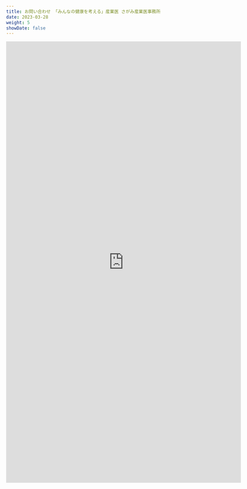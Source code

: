 ```yaml
---
title: お問い合わせ 「みんなの健康を考える」産業医 さがみ産業医事務所
date: 2023-03-28
weight: 5
showDate: false
---
```


<iframe src="https://docs.google.com/forms/d/e/1FAIpQLScB9ZKKe-DLUrhfBvxTD2KjGTc7xGhGBnwW3Zat2PqxXW5EJQ/viewform?embedded=true" width="640" height="1200" frameborder="0" marginheight="0" marginwidth="0">💖ご相談だけでもお気軽にお声かけください。</iframe>
